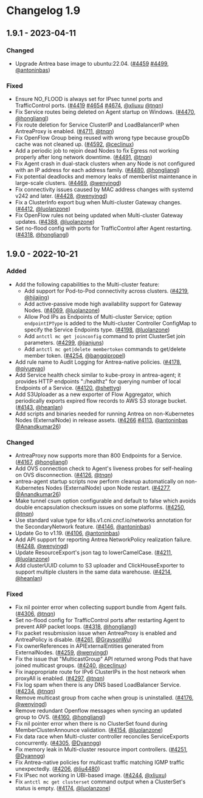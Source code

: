 # Changelog 1.9

## 1.9.1 - 2023-04-11

### Changed

- Upgrade Antrea base image to ubuntu:22.04. ([#4459](https://github.com/antrea-io/antrea/pull/4459) [#4499](https://github.com/antrea-io/antrea/pull/4499), [@antoninbas])

### Fixed

- Ensure NO_FLOOD is always set for IPsec tunnel ports and TrafficControl ports. ([#4419](https://github.com/antrea-io/antrea/pull/4419) [#4654](https://github.com/antrea-io/antrea/pull/4654) [#4674](https://github.com/antrea-io/antrea/pull/4674), [@xliuxu] [@tnqn])
- Fix Service routes being deleted on Agent startup on Windows. ([#4470](https://github.com/antrea-io/antrea/pull/4470), [@hongliangl])
- Fix route deletion for Service ClusterIP and LoadBalancerIP when AntreaProxy is enabled. ([#4711](https://github.com/antrea-io/antrea/pull/4711), [@tnqn])
- Fix OpenFlow Group being reused with wrong type because groupDb cache was not cleaned up. ([#4592](https://github.com/antrea-io/antrea/pull/4592), [@ceclinux])
- Add a periodic job to rejoin dead Nodes to fix Egress not working properly after long network downtime. ([#4491](https://github.com/antrea-io/antrea/pull/4491), [@tnqn])
- Fix Agent crash in dual-stack clusters when any Node is not configured with an IP address for each address family. ([#4480](https://github.com/antrea-io/antrea/pull/4480), [@hongliangl])
- Fix potential deadlocks and memory leaks of memberlist maintenance in large-scale clusters. ([#4469](https://github.com/antrea-io/antrea/pull/4469), [@wenyingd])
- Fix connectivity issues caused by MAC address changes with systemd v242 and later. ([#4428](https://github.com/antrea-io/antrea/pull/4428), [@wenyingd])
- Fix a ClusterInfo export bug when Multi-cluster Gateway changes. ([#4412](https://github.com/antrea-io/antrea/pull/4412), [@luolanzone])
- Fix OpenFlow rules not being updated when Multi-cluster Gateway updates. ([#4388](https://github.com/antrea-io/antrea/pull/4388), [@luolanzone])
- Set no-flood config with ports for TrafficControl after Agent restarting. ([#4318](https://github.com/antrea-io/antrea/pull/4318), [@hongliangl])


## 1.9.0 - 2022-10-21

### Added

- Add the following capabilities to the Multi-cluster feature:
  * Add support for Pod-to-Pod connectivity across clusters. ([#4219](https://github.com/antrea-io/antrea/pull/4219), [@hjiajing])
  * Add active-passive mode high availability support for Gateway Nodes. ([#4069](https://github.com/antrea-io/antrea/pull/4069), [@luolanzone])
  * Allow Pod IPs as Endpoints of Multi-cluster Service; option `endpointIPType` is added to the Multi-cluster Controller ConfigMap to specify the Service Endpoints type. ([#4198](https://github.com/antrea-io/antrea/pull/4198), [@luolanzone])
  * Add `antctl mc get joinconfig` command to print ClusterSet join parameters. ([#4299](https://github.com/antrea-io/antrea/pull/4299), [@jianjuns])
  * Add `antctl mc get|delete membertoken` commands to get/delete member token. ([#4254](https://github.com/antrea-io/antrea/pull/4254), [@bangqipropel])
- Add rule name to Audit Logging for Antrea-native policies. ([#4178](https://github.com/antrea-io/antrea/pull/4178), [@qiyueyao])
- Add Service health check similar to kube-proxy in antrea-agent; it provides HTTP endpoints "<nodeIP>:<healthCheckNodePort>/healthz" for querying number of local Endpoints of a Service. ([#4120](https://github.com/antrea-io/antrea/pull/4120), [@shettyg])
- Add S3Uploader as a new exporter of Flow Aggregator, which periodically exports expired flow records to AWS S3 storage bucket. ([#4143](https://github.com/antrea-io/antrea/pull/4143), [@heanlan])
- Add scripts and binaries needed for running Antrea on non-Kubernetes Nodes (ExternalNode) in release assets. ([#4266](https://github.com/antrea-io/antrea/pull/4266) [#4113](https://github.com/antrea-io/antrea/pull/4113), [@antoninbas] [@Anandkumar26])

### Changed

- AntreaProxy now supports more than 800 Endpoints for a Service. ([#4167](https://github.com/antrea-io/antrea/pull/4167), [@hongliangl])
- Add OVS connection check to Agent's liveness probes for self-healing on OVS disconnection. ([#4126](https://github.com/antrea-io/antrea/pull/4126), [@tnqn])
- antrea-agent startup scripts now perform cleanup automatically on non-Kubernetes Nodes (ExternalNode) upon Node restart. ([#4277](https://github.com/antrea-io/antrea/pull/4277), [@Anandkumar26])
- Make tunnel csum option configurable and default to false which avoids double encapsulation checksum issues on some platforms. ([#4250](https://github.com/antrea-io/antrea/pull/4250), [@tnqn])
- Use standard value type for k8s.v1.cni.cncf.io/networks annotation for the SecondaryNetwork feature. ([#4146](https://github.com/antrea-io/antrea/pull/4146), [@antoninbas])
- Update Go to v1.19. ([#4106](https://github.com/antrea-io/antrea/pull/4106), [@antoninbas])
- Add API support for reporting Antrea NetworkPolicy realization failure. ([#4248](https://github.com/antrea-io/antrea/pull/4248), [@wenyingd])
- Update ResourceExport's json tag to lowerCamelCase. ([#4211](https://github.com/antrea-io/antrea/pull/4211), [@luolanzone])
- Add clusterUUID column to S3 uploader and ClickHouseExporter to support multiple clusters in the same data warehouse. ([#4214](https://github.com/antrea-io/antrea/pull/4214), [@heanlan])

### Fixed

- Fix nil pointer error when collecting support bundle from Agent fails. ([#4306](https://github.com/antrea-io/antrea/pull/4306), [@tnqn])
- Set no-flood config for TrafficControl ports after restarting Agent to prevent ARP packet loops. ([#4318](https://github.com/antrea-io/antrea/pull/4318), [@hongliangl])
- Fix packet resubmission issue when AntreaProxy is enabled and AntreaPolicy is disable. ([#4261](https://github.com/antrea-io/antrea/pull/4261), [@GraysonWu])
- Fix ownerReferences in APIExternalEntities generated from ExternalNodes. ([#4259](https://github.com/antrea-io/antrea/pull/4259), [@wenyingd])
- Fix the issue that "MulticastGroup" API returned wrong Pods that have joined multicast groups. ([#4240](https://github.com/antrea-io/antrea/pull/4240), [@ceclinux])
- Fix inappropriate route for IPv6 ClusterIPs in the host network when proxyAll is enabled. ([#4297](https://github.com/antrea-io/antrea/pull/4297), [@tnqn])
- Fix log spam when there is any DNS based LoadBalancer Service. ([#4234](https://github.com/antrea-io/antrea/pull/4234), [@tnqn])
- Remove multicast group from cache when group is uninstalled. ([#4176](https://github.com/antrea-io/antrea/pull/4176), [@wenyingd])
- Remove redundant Openflow messages when syncing an updated group to OVS. ([#4160](https://github.com/antrea-io/antrea/pull/4160), [@hongliangl])
- Fix nil pointer error when there is no ClusterSet found during MemberClusterAnnounce validation. ([#4154](https://github.com/antrea-io/antrea/pull/4154), [@luolanzone])
- Fix data race when Multi-cluster controller reconciles ServiceExports concurrently. ([#4305](https://github.com/antrea-io/antrea/pull/4305), [@Dyanngg])
- Fix memory leak in Multi-cluster resource import controllers. ([#4251](https://github.com/antrea-io/antrea/pull/4251), [@Dyanngg])
- Fix Antrea-native policies for multicast traffic matching IGMP traffic unexpectedly. ([#4206](https://github.com/antrea-io/antrea/pull/4206), [@liu4480])
- Fix IPsec not working in UBI-based image. ([#4244](https://github.com/antrea-io/antrea/pull/4244), [@xliuxu])
- Fix `antctl mc get clusterset` command output when a ClusterSet's status is empty. ([#4174](https://github.com/antrea-io/antrea/pull/4174), [@luolanzone])


[@Anandkumar26]: https://github.com/Anandkumar26
[@Dyanngg]: https://github.com/Dyanngg
[@GraysonWu]: https://github.com/GraysonWu
[@XinShuYang]: https://github.com/XinShuYang
[@antoninbas]: https://github.com/antoninbas
[@antrea-bot]: https://github.com/antrea-bot
[@arunvelayutham]: https://github.com/arunvelayutham
[@bangqipropel]: https://github.com/bangqipropel
[@ceclinux]: https://github.com/ceclinux
[@dependabot]: https://github.com/dependabot
[@heanlan]: https://github.com/heanlan
[@hjiajing]: https://github.com/hjiajing
[@hongliangl]: https://github.com/hongliangl
[@jainpulkit22]: https://github.com/jainpulkit22
[@jianjuns]: https://github.com/jianjuns
[@liu4480]: https://github.com/liu4480
[@luolanzone]: https://github.com/luolanzone
[@qiyueyao]: https://github.com/qiyueyao
[@shettyg]: https://github.com/shettyg
[@tnqn]: https://github.com/tnqn
[@wenqiq]: https://github.com/wenqiq
[@wenyingd]: https://github.com/wenyingd
[@xliuxu]: https://github.com/xliuxu
[@yanjunz97]: https://github.com/yanjunz97
[@yuntanghsu]: https://github.com/yuntanghsu

